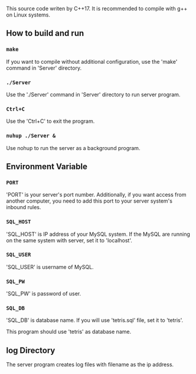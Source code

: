 This source code writen by C++17.
 It is recommended to compile with g++ on Linux systems.



## How to build and run

### `make`

If you want to compile without additional configuration, use the 'make' command in 'Server' directory.

### `./Server`

Use the './Server' command in 'Server' directory to run server program.

### `Ctrl+C`

Use the 'Ctrl+C' to exit the program.

### `nuhup ./Server &`

Use nohup to run the server as a background program.


## Environment Variable

### `PORT`

'PORT' is your server's port number. Additionally, if you want access from another computer, you need to add this port to your server system's inbound rules.

### `SQL_HOST`

'SQL_HOST' is IP address of your MySQL system. If the MySQL are running on the same system with server, set it to 'localhost'.

### `SQL_USER`

'SQL_USER' is username of MySQL.

### `SQL_PW`

'SQL_PW' is password of user.

### `SQL_DB`

'SQL_DB' is database name. If you will use 'tetris.sql' file, set it to 'tetris'.

This program should use 'tetris' as database name.


## log Directory

The server program creates log files with filename as the ip address.